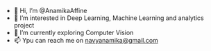 - 👋 Hi, I’m @AnamikaAffine
- 👀 I’m interested in Deep Learning, Machine Learning and analytics project
- 🌱 I’m currently exploring Computer Vision
- 📫 Ypu can reach me on navyanamika@gmail.com

<!---
AnamikaAffine/AnamikaAffine is a ✨ special ✨ repository because its `README.md` (this file) appears on your GitHub profile.
You can click the Preview link to take a look at your changes.
--->
